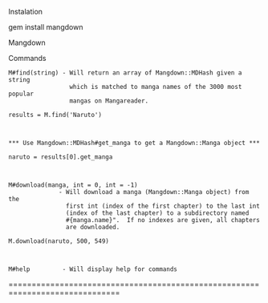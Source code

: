 Instalation

gem install mangdown

Mangdown

Commands

    M#find(string) - Will return an array of Mangdown::MDHash given a string 
                     which is matched to manga names of the 3000 most popular 
                     mangas on Mangareader.

    results = M.find('Naruto')



    *** Use Mangdown::MDHash#get_manga to get a Mangdown::Manga object ***

    naruto = results[0].get_manga



    M#download(manga, int = 0, int = -1) 
                  - Will download a manga (Mangdown::Manga object) from the 
                    first int (index of the first chapter) to the last int 
                    (index of the last chapter) to a subdirectory named 
                    #{manga.name}".  If no indexes are given, all chapters 
                    are downloaded.

    M.download(naruto, 500, 549)



    M#help         - Will display help for commands

==============================================================================

